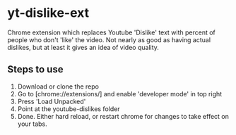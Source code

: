 # yt-dislike-ext
Chrome extension which replaces Youtube 'Dislike' text with percent of people who don't 'like' the video. 
Not nearly as good as having actual dislikes, but at least it gives an idea of video quality. 

## Steps to use
1. Download or clone the repo
2. Go to [chrome://extensions/] and enable 'developer mode' in top right
3. Press 'Load Unpacked' 
4. Point at the youtube-dislikes folder
5. Done. Either hard reload, or restart chrome for changes to take effect on your tabs. 

